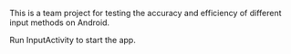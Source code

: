 This is a team project for testing the accuracy and efficiency of different input methods on Android.

Run InputActivity to start the app.
